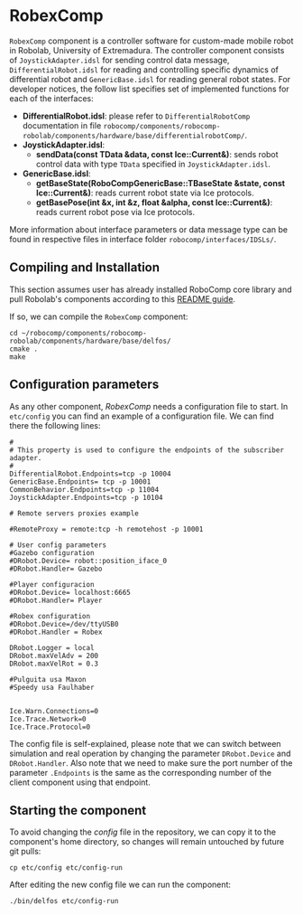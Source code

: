 # RobexComp

`RobexComp` component is a controller software for custom-made mobile robot in Robolab, University of Extremadura. The controller component consists of `JoystickAdapter.idsl` for sending control data message, `DifferentialRobot.idsl` for reading and controlling specific dynamics of differential robot and `GenericBase.idsl` for reading general robot states. For developer notices, the follow list specifies set of implemented functions for each of the interfaces:

* **DifferentialRobot.idsl**: please refer to `DifferentialRobotComp` documentation in file `robocomp/components/robocomp-robolab/components/hardware/base/differentialrobotComp/`.
* **JoystickAdapter.idsl**:
  - **sendData(const TData  &data, const Ice::Current&)**: sends robot control data with type `TData` specified in `JoystickAdapter.idsl`.
* **GenericBase.idsl**:
  - **getBaseState(RoboCompGenericBase::TBaseState  &state, const Ice::Current&)**: reads current robot state via Ice protocols.
  - **getBasePose(int  &x,  int  &z,  float  &alpha, const Ice::Current&)**: reads current robot pose via Ice protocols.

More information about interface parameters or data message type can be found in respective files in interface folder `robocomp/interfaces/IDSLs/`.

## Compiling and Installation

This section assumes user has already installed RoboComp core library and pull Robolab's components according to this [README guide](https://github.com/robocomp/robocomp).

If so, we can compile the `RobexComp` component:
```
cd ~/robocomp/components/robocomp-robolab/components/hardware/base/delfos/
cmake .
make
```

## Configuration parameters
As any other component, *RobexComp* needs a configuration file to start. In `etc/config` you can find an example of a configuration file. We can find there the following lines:

```
#
# This property is used to configure the endpoints of the subscriber adapter.
#
DifferentialRobot.Endpoints=tcp -p 10004
GenericBase.Endpoints= tcp -p 10001
CommonBehavior.Endpoints=tcp -p 11004
JoystickAdapter.Endpoints=tcp -p 10104

# Remote servers proxies example

#RemoteProxy = remote:tcp -h remotehost -p 10001

# User config parameters
#Gazebo configuration
#DRobot.Device= robot::position_iface_0
#DRobot.Handler= Gazebo

#Player configuracion
#DRobot.Device= localhost:6665
#DRobot.Handler= Player

#Robex configuration
#DRobot.Device=/dev/ttyUSB0
#DRobot.Handler = Robex

DRobot.Logger = local
DRobot.maxVelAdv = 200
DRobot.maxVelRot = 0.3

#Pulguita usa Maxon
#Speedy usa Faulhaber


Ice.Warn.Connections=0
Ice.Trace.Network=0
Ice.Trace.Protocol=0
```

The config file is self-explained, please note that we can switch between simulation and real operation by changing the parameter `DRobot.Device` and `DRobot.Handler`. Also note that we need to make sure the port number of the parameter `.Endpoints` is the same as the corresponding number of the client component using that endpoint.

## Starting the component
To avoid changing the *config* file in the repository, we can copy it to the component's home directory, so changes will remain untouched by future git pulls:

```
cp etc/config etc/config-run
```

After editing the new config file we can run the component:

```
./bin/delfos etc/config-run
```
